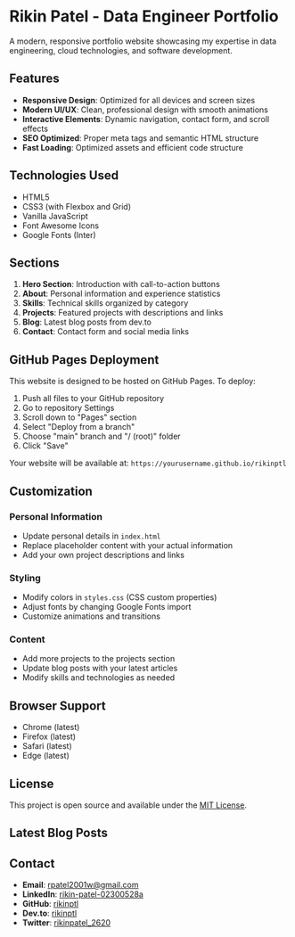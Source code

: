 # Rikin Patel - Data Engineer Portfolio

A modern, responsive portfolio website showcasing my expertise in data engineering, cloud technologies, and software development.

## Features

- **Responsive Design**: Optimized for all devices and screen sizes
- **Modern UI/UX**: Clean, professional design with smooth animations
- **Interactive Elements**: Dynamic navigation, contact form, and scroll effects
- **SEO Optimized**: Proper meta tags and semantic HTML structure
- **Fast Loading**: Optimized assets and efficient code structure

## Technologies Used

- HTML5
- CSS3 (with Flexbox and Grid)
- Vanilla JavaScript
- Font Awesome Icons
- Google Fonts (Inter)

## Sections

1. **Hero Section**: Introduction with call-to-action buttons
2. **About**: Personal information and experience statistics
3. **Skills**: Technical skills organized by category
4. **Projects**: Featured projects with descriptions and links
5. **Blog**: Latest blog posts from dev.to
6. **Contact**: Contact form and social media links

## GitHub Pages Deployment

This website is designed to be hosted on GitHub Pages. To deploy:

1. Push all files to your GitHub repository
2. Go to repository Settings
3. Scroll down to "Pages" section
4. Select "Deploy from a branch"
5. Choose "main" branch and "/ (root)" folder
6. Click "Save"

Your website will be available at: `https://yourusername.github.io/rikinptl`

## Customization

### Personal Information
- Update personal details in `index.html`
- Replace placeholder content with your actual information
- Add your own project descriptions and links

### Styling
- Modify colors in `styles.css` (CSS custom properties)
- Adjust fonts by changing Google Fonts import
- Customize animations and transitions

### Content
- Add more projects to the projects section
- Update blog posts with your latest articles
- Modify skills and technologies as needed

## Browser Support

- Chrome (latest)
- Firefox (latest)
- Safari (latest)
- Edge (latest)

## License

This project is open source and available under the [MIT License](LICENSE).

## Latest Blog Posts

<!-- BLOG-POST-LIST:START -->
<!-- BLOG-POST-LIST:END -->

## Contact

- **Email**: rpatel2001w@gmail.com
- **LinkedIn**: [rikin-patel-02300528a](https://www.linkedin.com/in/rikin-patel-02300528a/)
- **GitHub**: [rikinptl](https://github.com/rikinptl)
- **Dev.to**: [rikinptl](https://dev.to/rikinptl)
- **Twitter**: [rikinpatel_2620](https://twitter.com/rikinpatel_2620)